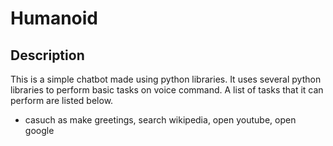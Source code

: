# Humanoid

## Description

This is a simple chatbot made using python libraries. It uses several python libraries to perform basic tasks on voice command. A list of tasks that it can perform are listed below.
- casuch as make greetings, search wikipedia, open youtube, open google 
